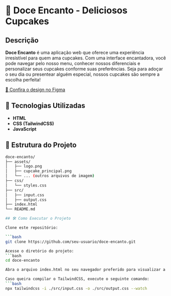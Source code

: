 # 🍰 Doce Encanto - Deliciosos Cupcakes

## Descrição

**Doce Encanto** é uma aplicação web que oferece uma experiência irresistível para quem ama cupcakes. Com uma interface encantadora, você pode navegar pelo nosso menu, conhecer nossos diferenciais e personalizar seus cupcakes conforme suas preferências. Seja para adoçar o seu dia ou presentear alguém especial, nossos cupcakes são sempre a escolha perfeita!

[🔗 Confira o design no Figma](https://www.figma.com/design/DgbANY3c2oxatHXiEv19wW/Landing-Page---Doce-Encanto?node-id=0-1&t=7wjErLaRYRtGkIvZ-1)

## 🚀 Tecnologias Utilizadas

- **HTML** 
- **CSS (TailwindCSS)**
- **JavaScript**

## 📂 Estrutura do Projeto

```bash
doce-encanto/
├── assets/
│   ├── logo.png
│   ├── cupcake_principal.png
│   └── ... (outros arquivos de imagem)
├── css/
│   └── styles.css
├── src/
│   ├── input.css
│   ├── output.css
├── index.html
└── README.md

## 🛠️ Como Executar o Projeto

Clone este repositório:

```bash
git clone https://github.com/seu-usuario/doce-encanto.git

Acesse o diretório do projeto:
```bash
cd doce-encanto

Abra o arquivo index.html no seu navegador preferido para visualizar a página.

Caso queira compilar o TailwindCSS, execute o seguinte comando:
```bash
npx tailwindcss -i ./src/input.css -o ./src/output.css --watch

